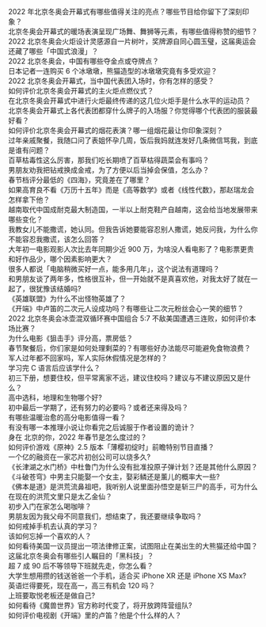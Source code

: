 2022 年北京冬奥会开幕式有哪些值得关注的亮点？哪些节目给你留下了深刻印象？  
北京冬奥会开幕式的暖场表演呈现广场舞、舞狮等元素，有哪些值得称赞的细节？  
2022 北京冬奥会火炬设计灵感源自一片树叶，奖牌源自同心圆玉璧，这届奥运会还藏了哪些「中国式浪漫」？  
2022 北京冬奥会，中国有哪些夺金点或夺牌点？  
日本记者一连购买 6 个冰墩墩，熊猫造型的冰墩墩究竟有多受欢迎？  
2022 北京冬奥会开幕式，当中国代表团入场时，你有怎样的感受？  
如何评价北京冬奥会开幕式的主火炬点燃仪式？  
在北京冬奥会开幕式中进行火炬最终传递的这几位火炬手是什么水平的运动员？  
北京冬奥会开幕式上各代表团都穿什么牌子的入场服？你觉得哪个代表团的服装最好看？  
如何评价北京冬奥会开幕式的烟花表演？哪一组烟花最让你印象深刻？  
过年亲戚聚餐，我随口问了表姐怀孕几周，饭后我妈就连发好几条微信骂我，到底是谁有问题？  
百草枯毒性这么厉害，那我们吃长期喷了百草枯得蔬菜会有事吗？  
男朋友劝我把钻戒换成金戒，为了方便以后当掉会保值，怎么办？  
春节档评分最低的《四海》，究竟差在了哪里？  
如果高育良不看《万历十五年》而是《高等数学》或者《线性代数》，那赵瑞龙会怎样拿下他？  
越南取代中国成耐克最大制造国，一半以上耐克鞋产自越南，这会给当地发展带来哪些变化？  
我教女儿不能撒谎，她认同。但我告诉她要能容忍别人撒谎，她反问我，为什么你不能容忍我撒谎，该怎么回答？  
大年初一电影观影人次比去年同期少近 900 万，为啥没人看电影了？电影票更贵和好作品少，哪个因素影响更大？  
很多人都说「电脑稍微买好一点，能多用几年」，这个说法有道理吗？  
和男朋友谈了两年多，性格很互补，但一开始就不是真喜欢他，对我太好了就在一起了，很犹豫该结婚吗?  
《英雄联盟》为什么不出怪物英雄了？  
《开端》中卢笛的二次元人设成功吗？有哪些让二次元粉丝会心一笑的细节？  
2022 北京冬奥会冰壶混双循环赛中国组合 5:7 不敌美国遭遇三连败，如何评价本场比赛？  
为什么电影《狙击手》评分高，票房低？  
春节聚餐后，你们家是如何处理剩菜的？有哪些好办法能尽可能避免食物浪费？  
军人过年都不回家吗，军人实际休假情况是怎样的？  
学习完 C 语言后应该学什么？  
初三下册，想要住校，但平常离家不远，建议住校吗？建议与不建议原因又是什么？  
高中选科，地理和生物哪个好?  
初中最后一学期了，还有努力的必要吗？或者还来得及吗？  
有哪些温暖治愈的高分电影值得一看？  
有没有哪一本推理小说让你看完之后诚服于作者设置的诡计？  
身在  北京的你，2022 年春节是怎么度过的？  
如何评价游戏《原神》2.5 版本「薄樱初绽时」前瞻特别节目直播？  
一个亿的融资在一家芯片初创公司可以烧多久?  
《长津湖之水门桥》中杜鲁门为什么没有批准投原子弹计划？还是其他什么原因？  
《斗破苍穹》中男主只能娶一个女主，娶彩鳞还是薰儿的概率大一些?  
《佛本是道》是洪荒流鼻祖吧，我听别人说里面孙悟空是斩三尸的高手，可为什么在现在的洪荒文里只是太乙金仙？  
初步入门在家怎么喝咖啡？  
男朋友因为我父母不同意我们，想结束了，我还要继续争取吗？  
如何戒掉手机去认真的学习？  
该如何忘掉一个喜欢的人？  
如何看待美国一议员提出一项法律修正案，试图阻止在美出生的大熊猫还给中国？  
这届北京冬奥会有哪些引人瞩目的「黑科技」？  
超 7 成 90 后不等领导下班就先走，你怎么看？  
大学生想用攒的钱送爸爸一个手机，适合买 iPhone XR 还是 iPhone XS Max?  
英语烂得要死，现在高一，高三有机会 120 吗？  
上班要取悦老板还是做自己?  
如何看待《魔兽世界》官方称时代变了，将开放跨阵营组队?  
如何评价电视剧《开端》里的卢笛？他是个什么样的人？  
